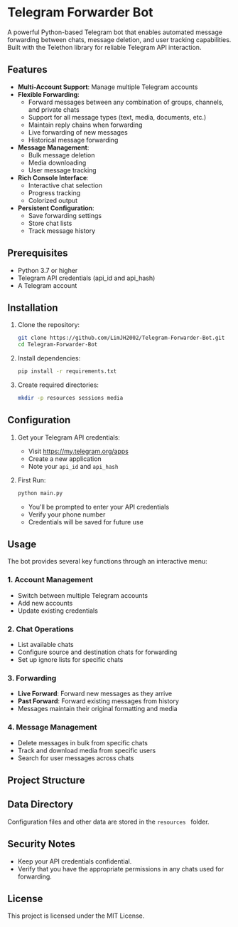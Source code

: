 # Telegram Forwarder Bot

A powerful Python-based Telegram bot that enables automated message forwarding between chats, message deletion, and user tracking capabilities. Built with the Telethon library for reliable Telegram API interaction.

## Features

- **Multi-Account Support**: Manage multiple Telegram accounts
- **Flexible Forwarding**:
  - Forward messages between any combination of groups, channels, and private chats
  - Support for all message types (text, media, documents, etc.)
  - Maintain reply chains when forwarding
  - Live forwarding of new messages
  - Historical message forwarding
- **Message Management**:
  - Bulk message deletion
  - Media downloading
  - User message tracking
- **Rich Console Interface**:
  - Interactive chat selection
  - Progress tracking
  - Colorized output
- **Persistent Configuration**:
  - Save forwarding settings
  - Store chat lists
  - Track message history

## Prerequisites

- Python 3.7 or higher
- Telegram API credentials (api_id and api_hash)
- A Telegram account

## Installation

1. Clone the repository:
   ```bash
   git clone https://github.com/LimJH2002/Telegram-Forwarder-Bot.git
   cd Telegram-Forwarder-Bot
   ```

2. Install dependencies:
   ```bash
   pip install -r requirements.txt
   ```

3. Create required directories:
   ```bash
   mkdir -p resources sessions media
   ```

## Configuration

1. Get your Telegram API credentials:
   - Visit https://my.telegram.org/apps
   - Create a new application
   - Note your `api_id` and `api_hash`

2. First Run:
   ```bash
   python main.py
   ```
   - You'll be prompted to enter your API credentials
   - Verify your phone number
   - Credentials will be saved for future use

## Usage

The bot provides several key functions through an interactive menu:

### 1. Account Management
- Switch between multiple Telegram accounts
- Add new accounts
- Update existing credentials

### 2. Chat Operations
- List available chats
- Configure source and destination chats for forwarding
- Set up ignore lists for specific chats

### 3. Forwarding
- **Live Forward**: Forward new messages as they arrive
- **Past Forward**: Forward existing messages from history
- Messages maintain their original formatting and media

### 4. Message Management
- Delete messages in bulk from specific chats
- Track and download media from specific users
- Search for user messages across chats

## Project Structure

## Data Directory
Configuration files and other data are stored in the  ```resources ``` folder.

## Security Notes

- Keep your API credentials confidential.
- Verify that you have the appropriate permissions in any chats used for forwarding.

## License

This project is licensed under the MIT License.
